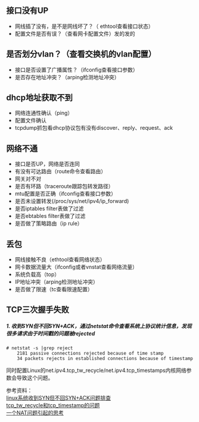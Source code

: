 ## 接口没有UP
* 网线插了没有，是不是网线坏了？（ ethtool查看接口状态）
* 配置文件是否有误？（查看网卡配置文件）发的发的

## 是否划分vlan？（查看交换机的vlan配置）
* 接口是否设置了广播属性？（ifconfig查看接口参数）
* 是否存在地址冲突？（arping检测地址冲突）

## dhcp地址获取不到
* 网络连通性确认（ping）
* 配置文件确认
* tcpdump抓包看dhcp协议包有没有discover、reply、request、ack

## 网络不通
* 接口是否UP，网络是否连同
* 有没有可达路由（route命令查看路由）
* 网关对不对
* 是否有环路（traceroute跟踪包转发路径）
* mtu配置是否正确（ifconfig查看接口参数）
* 是否未设置转发(/proc/sys/net/ipv4/ip_forward)
* 是否iptables filter表做了过滤
* 是否ebtables filter表做了过滤
* 是否做了策略路由（ip rule）

## 丢包
* 网线接触不良（ethtool查看网络状态）
* 网卡数据流量大（ifconfig或者vnstat查看网络流量）
* 系统负载高（top）
* IP地址冲突（arping检测地址冲突）
* 是否做了限速（tc查看限速配置）

## TCP三次握手失败
##### 1. 收到SYN但不回SYN+ACK，通过netstat命令查看系统上协议统计信息，发现很多请求由于时间戳的问题被rejected
```shell
# netstat -s |grep reject
    2181 passive connections rejected because of time stamp
    34 packets rejects in established connections because of timestamp
```
同时配置Linux的net.ipv4.tcp_tw_recycle/net.ipv4.tcp_timestamps内核网络参数会导致这个问题。

参考资料：\
[linux系统收到SYN但不回SYN+ACK问题排查](https://blog.51cto.com/leejia/1954628)\
[tcp_tw_recycle和tcp_timestamp的问题](http://hustcat.github.io/tcp_tw_recycle-and-tcp_timestamp/)\
[一个NAT问题引起的思考](http://perthcharles.github.io/2015/08/27/timestamp-NAT/)
